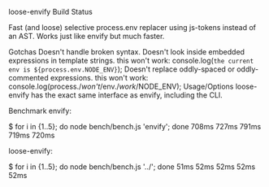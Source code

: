 loose-envify
Build Status

Fast (and loose) selective process.env replacer using js-tokens instead of an AST. Works just like envify but much faster.

Gotchas
Doesn't handle broken syntax.
Doesn't look inside embedded expressions in template strings.
this won't work:
console.log(`the current env is ${process.env.NODE_ENV}`);
Doesn't replace oddly-spaced or oddly-commented expressions.
this won't work:
console.log(process./*won't*/env./*work*/NODE_ENV);
Usage/Options
loose-envify has the exact same interface as envify, including the CLI.

Benchmark
envify:

  $ for i in {1..5}; do node bench/bench.js 'envify'; done
  708ms
  727ms
  791ms
  719ms
  720ms

loose-envify:

  $ for i in {1..5}; do node bench/bench.js '../'; done
  51ms
  52ms
  52ms
  52ms
  52ms
